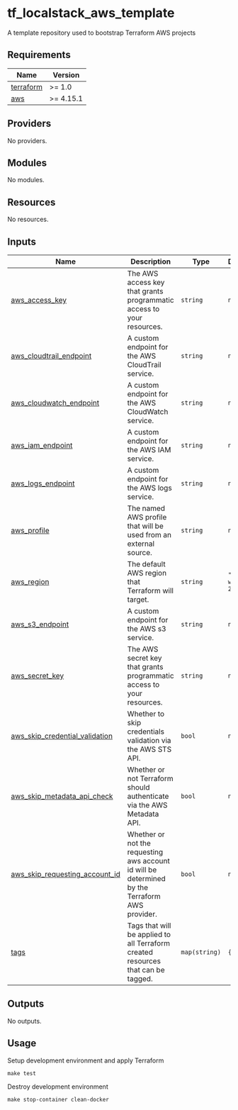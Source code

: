 # tf_localstack_aws_template
A template repository used to bootstrap Terraform AWS projects

## Requirements

| Name | Version |
|------|---------|
| <a name="requirement_terraform"></a> [terraform](#requirement\_terraform) | >= 1.0 |
| <a name="requirement_aws"></a> [aws](#requirement\_aws) | >= 4.15.1 |

## Providers

No providers.

## Modules

No modules.

## Resources

No resources.

## Inputs

| Name | Description | Type | Default | Required |
|------|-------------|------|---------|:--------:|
| <a name="input_aws_access_key"></a> [aws\_access\_key](#input\_aws\_access\_key) | The AWS access key that grants programmatic access to your resources. | `string` | `null` | no |
| <a name="input_aws_cloudtrail_endpoint"></a> [aws\_cloudtrail\_endpoint](#input\_aws\_cloudtrail\_endpoint) | A custom endpoint for the AWS CloudTrail service. | `string` | `null` | no |
| <a name="input_aws_cloudwatch_endpoint"></a> [aws\_cloudwatch\_endpoint](#input\_aws\_cloudwatch\_endpoint) | A custom endpoint for the AWS CloudWatch service. | `string` | `null` | no |
| <a name="input_aws_iam_endpoint"></a> [aws\_iam\_endpoint](#input\_aws\_iam\_endpoint) | A custom endpoint for the AWS IAM service. | `string` | `null` | no |
| <a name="input_aws_logs_endpoint"></a> [aws\_logs\_endpoint](#input\_aws\_logs\_endpoint) | A custom endpoint for the AWS logs service. | `string` | `null` | no |
| <a name="input_aws_profile"></a> [aws\_profile](#input\_aws\_profile) | The named AWS profile that will be used from an external source. | `string` | `null` | no |
| <a name="input_aws_region"></a> [aws\_region](#input\_aws\_region) | The default AWS region that Terraform will target. | `string` | `"us-west-2"` | no |
| <a name="input_aws_s3_endpoint"></a> [aws\_s3\_endpoint](#input\_aws\_s3\_endpoint) | A custom endpoint for the AWS s3 service. | `string` | `null` | no |
| <a name="input_aws_secret_key"></a> [aws\_secret\_key](#input\_aws\_secret\_key) | The AWS secret key that grants programmatic access to your resources. | `string` | `null` | no |
| <a name="input_aws_skip_credential_validation"></a> [aws\_skip\_credential\_validation](#input\_aws\_skip\_credential\_validation) | Whether to skip credentials validation via the AWS STS API. | `bool` | `null` | no |
| <a name="input_aws_skip_metadata_api_check"></a> [aws\_skip\_metadata\_api\_check](#input\_aws\_skip\_metadata\_api\_check) | Whether or not Terraform should authenticate via the AWS Metadata API. | `bool` | `null` | no |
| <a name="input_aws_skip_requesting_account_id"></a> [aws\_skip\_requesting\_account\_id](#input\_aws\_skip\_requesting\_account\_id) | Whether or not the requesting aws account id will be determined by the Terraform AWS provider. | `bool` | `null` | no |
| <a name="input_tags"></a> [tags](#input\_tags) | Tags that will be applied to all Terraform created resources that can be tagged. | `map(string)` | `{}` | no |

## Outputs

No outputs.

## Usage
Setup development environment and apply Terraform
```shell
make test
```

Destroy development environment
```shell
make stop-container clean-docker
```
